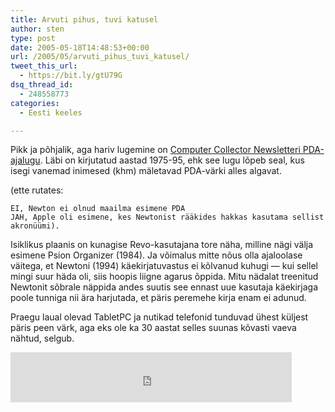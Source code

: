 ```yaml
---
title: Arvuti pihus, tuvi katusel
author: sten
type: post
date: 2005-05-18T14:48:53+00:00
url: /2005/05/arvuti_pihus_tuvi_katusel/
tweet_this_url:
  - https://bit.ly/gtU79G
dsq_thread_id:
  - 248558773
categories:
  - Eesti keeles

---
```

Pikk ja põhjalik, aga hariv lugemine on [Computer Collector Newsletteri PDA-ajalugu][1]. Läbi on kirjutatud aastad 1975-95, ehk see lugu lõpeb seal, kus isegi vanemad inimesed (khm) mäletavad PDA-värki alles algavat.

(ette rutates:

    EI, Newton ei olnud maailma esimene PDA
    JAH, Apple oli esimene, kes Newtonist rääkides hakkas kasutama sellist akronüümi).
    

Isiklikus plaanis on kunagise Revo-kasutajana tore näha, milline nägi välja esimene Psion Organizer (1984). Ja võimalus mitte nõus olla ajaloolase väitega, et Newtoni (1994) käekirjatuvastus ei kõlvanud kuhugi &#8212; kui sellel mingi suur häda oli, siis hoopis liigne agarus õppida. Mitu nädalat treenitud Newtonit sõbrale näppida andes suutis see ennast uue kasutaja käekirjaga poole tunniga nii ära harjutada, et päris peremehe kirja enam ei adunud.

Praegu laual olevad TabletPC ja nutikad telefonid tunduvad ühest küljest päris peen värk, aga eks ole ka 30 aastat selles suunas kõvasti vaeva nähtud, selgub.

<iframe src="http://www.facebook.com/plugins/like.php?href=http%3A%2F%2Fsten.tamkivi.com%2F2005%2F05%2Farvuti_pihus_tuvi_katusel%2F&layout=standard&show_faces=true&width=450&action=like&colorscheme=light&height=80" scrolling="no" frameborder="0" style="border:none; overflow:hidden; width:450px; height:80px;" allowTransparency="true"></iframe>

 [1]: http://www.snarc.net/pda/pda-treatise.htm